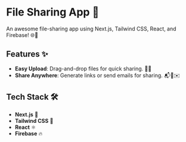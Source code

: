 # File Sharing App 🚀

An awesome file-sharing app using Next.js, Tailwind CSS, React, and Firebase! 🌐💾

## Features ✨

- **Easy Upload**: Drag-and-drop files for quick sharing. 📁✨
- **Share Anywhere**: Generate links or send emails for sharing. 📬🔗✉️

## Tech Stack 🛠️

- **Next.js** 🚀
- **Tailwind CSS** 🎨
- **React** ⚛️
- **Firebase** 🔥

